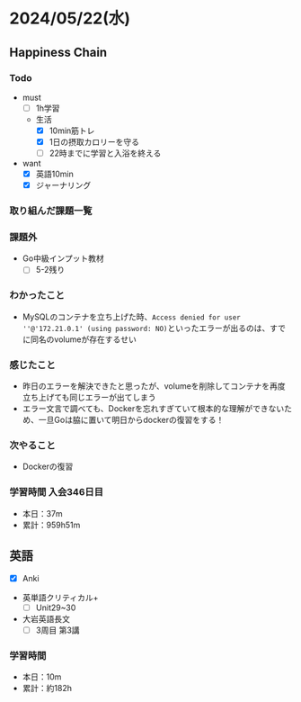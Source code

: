 # 2024/05/22(水)

## Happiness Chain

### Todo

- must
  - [ ] 1h学習
  - 生活
    - [x] 10min筋トレ
    - [x] 1日の摂取カロリーを守る
    - [ ] 22時までに学習と入浴を終える
- want
  - [x] 英語10min
  - [x] ジャーナリング

### 取り組んだ課題一覧

### 課題外

- Go中級インプット教材
  - [ ] 5-2残り

### わかったこと

- MySQLのコンテナを立ち上げた時、`Access denied for user ''@'172.21.0.1' (using password: NO)`といったエラーが出るのは、すでに同名のvolumeが存在するせい

### 感じたこと

- 昨日のエラーを解決できたと思ったが、volumeを削除してコンテナを再度立ち上げても同じエラーが出てしまう
- エラー文言で調べても、Dockerを忘れすぎていて根本的な理解ができないため、一旦Goは脇に置いて明日からdockerの復習をする！

### 次やること

- Dockerの復習

### 学習時間 入会346日目

- 本日：37m
- 累計：959h51m

## 英語

- [x] Anki
- 英単語クリティカル+
  - [ ] Unit29~30
- 大岩英語長文
  - [ ] 3周目 第3講

### 学習時間

- 本日：10m
- 累計：約182h
